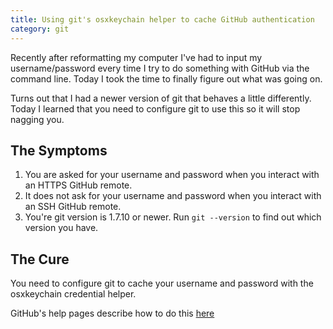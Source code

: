 ```yaml
---
title: Using git's osxkeychain helper to cache GitHub authentication
category: git
---
```


Recently after reformatting my computer I've had to input my username/password
every time I try to do something with GitHub via the command line. Today I took
the time to finally figure out what was going on.

Turns out that I had a newer version of git that behaves a little differently.
Today I learned that you need to configure git to use this so it will stop
nagging you.

## The Symptoms

1. You are asked for your username and password when you interact with
   an HTTPS GitHub remote.
2. It does not ask for your username and password when you interact with an SSH
   GitHub remote.
3. You're git version is 1.7.10 or newer. Run `git --version` to find out which
   version you have.

## The Cure

You need to configure git to cache your username and password with the
osxkeychain credential helper.

GitHub's help pages describe how to do this [here](https://help.github.com/articles/caching-your-github-password-in-git/)

